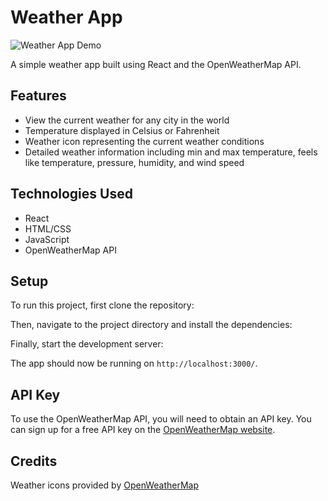 # Weather App

![Weather App Demo](demo.gif)

A simple weather app built using React and the OpenWeatherMap API. 

## Features
- View the current weather for any city in the world
- Temperature displayed in Celsius or Fahrenheit
- Weather icon representing the current weather conditions
- Detailed weather information including min and max temperature, feels like temperature, pressure, humidity, and wind speed

## Technologies Used
- React
- HTML/CSS
- JavaScript
- OpenWeatherMap API

## Setup
To run this project, first clone the repository:


Then, navigate to the project directory and install the dependencies:


Finally, start the development server:


The app should now be running on `http://localhost:3000/`.

## API Key
To use the OpenWeatherMap API, you will need to obtain an API key. You can sign up for a free API key on the [OpenWeatherMap website](https://openweathermap.org/api).


## Credits
Weather icons provided by [OpenWeatherMap](https://openweathermap.org/weather-conditions)

